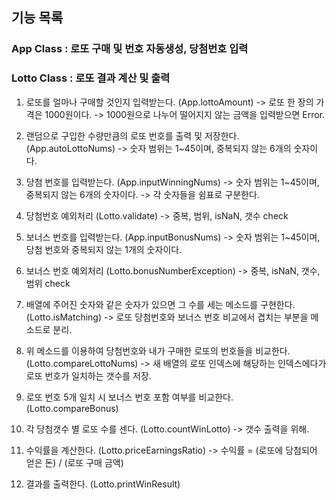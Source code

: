 ## **기능 목록**

### App Class : 로또 구매 및 번호 자동생성, 당첨번호 입력

### Lotto Class : 로또 결과 계산 및 출력

1. 로또를 얼마나 구매할 것인지 입력받는다. (App.lottoAmount)
   -> 로또 한 장의 가격은 1000원이다.
   -> 1000원으로 나누어 떨어지지 않는 금액을 입력받으면 Error.

2. 랜덤으로 구입한 수량만큼의 로또 번호를 출력 및 저장한다. (App.autoLottoNums)
   -> 숫자 범위는 1~45이며, 중복되지 않는 6개의 숫자이다.

3. 당첨 번호를 입력받는다. (App.inputWinningNums)
   -> 숫자 범위는 1~45이며, 중복되지 않는 6개의 숫자이다.
   -> 각 숫자들을 쉼표로 구분한다.

4. 당첨번호 예외처리 (Lotto.validate)
   -> 중복, 범위, isNaN, 갯수 check

5. 보너스 번호를 입력받는다. (App.inputBonusNums)
   -> 숫자 범위는 1~45이며, 당첨 번호와 중복되지 않는 1개의 숫자이다.

6. 보너스 번호 예외처리 (Lotto.bonusNumberException)
   -> 중복, isNaN, 갯수, 범위 check

7. 배열에 주어진 숫자와 같은 숫자가 있으면 그 수를 세는 메소드를 구현한다. (Lotto.isMatching)
   -> 로또 당첨번호와 보너스 번호 비교에서 겹치는 부분을 메소드로 분리.

8. 위 메소드를 이용하여 당첨번호와 내가 구매한 로또의 번호들을 비교한다. (Lotto.compareLottoNums)
   -> 새 배열의 로또 인덱스에 해당하는 인덱스에다가 로또 번호가 일치하는 갯수를 저장.

9. 로또 번호 5개 일치 시 보너스 번호 포함 여부를 비교한다. (Lotto.compareBonus)

10. 각 당첨갯수 별 로또 수를 센다. (Lotto.countWinLotto)
    -> 갯수 출력을 위해.

11. 수익률을 계산한다. (Lotto.priceEarningsRatio)
    -> 수익률 = (로또에 당첨되어 얻은 돈) / (로또 구매 금액)

12. 결과를 출력한다. (Lotto.printWinResult)
